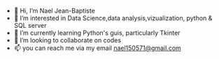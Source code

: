 - 👋 Hi, I’m Nael Jean-Baptiste
- 👀 I’m interested in Data Science,data analysis,vizualization, python & SQL server
- 🌱 I’m currently learning Python's guis, particularly  Tkinter
- 💞️ I’m looking to collaborate on codes 
- 📫 you can reach me via my email nael150571@gmail.com 

<!---
naeljb/naeljb is a ✨ special ✨ repository because its `README.md` (this file) appears on your GitHub profile.
You can click the Preview link to take a look at your changes.
--->
